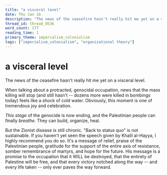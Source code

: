 ```yaml
---
title: "a visceral level"
date: Thu Jan 16
description: "The news of the ceasefire hasn't really hit me yet on a visceral level."
thread_id: thread_0536
word_count: 177
reading_time: 1
primary_theme: imperialism_colonialism
tags: ["imperialism_colonialism", "organizational theory"]
---
```


# a visceral level

The news of the ceasefire hasn't really hit me yet on a visceral level.

When talking about a protracted, genocidal occupation, news that the mass killing *will* stop (and still hasn't -- dozens more were killed in bombings today) feels like a shock of cold water. Obviously, this moment is one of tremendous joy and celebration.

*This stage* of the genocide is now ending, and the Palestinian people can finally *breathe*. They can build, organize, heal.

But the Zionist disease is still chronic. "Back to status quo" is not sustainable. If you haven't yet seen the speech given by Khalil al-Hayya, I highly recommend you do so. It's a message of relief, praise of the Palestinian people, gratitude for the support of the entire axis of resistance, somber remembrance of martyrs, and hope for the future. His message is a promise to the occupation that it WILL be destroyed, that the entirety of Palestine will be free, and that every victory notched along the way -- and every life taken -- only ever paves the way forward.
